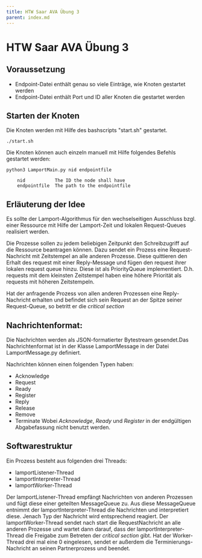 ```yaml
---
title: HTW Saar AVA Übung 3
parent: index.md
---
```


# HTW Saar AVA Übung 3

## Voraussetzung
* Endpoint-Datei enthält genau so viele Einträge, wie Knoten gestartet werden
* Endpoint-Datei enthält Port und ID aller Knoten die gestartet werden

## Starten der Knoten
Die Knoten werden mit Hilfe des bashscripts "start.sh" gestartet.

    ./start.sh
    
Die Knoten können auch einzeln manuell mit Hilfe folgendes Befehls gestartet werden:

    python3 LamportMain.py nid endpointfile
    
        nid           The ID the node shall have
        endpointfile  The path to the endpointfile

## Erläuterung der Idee
Es sollte der Lamport-Algorithmus für den wechselseitigen Ausschluss bzgl. einer Ressource mit Hilfe der Lamport-Zeit und lokalen Request-Queues realisiert werden. 

Die Prozesse sollen zu jedem beliebigen Zeitpunkt den Schreibzugriff auf die Ressource beantragen können.
Dazu sendet ein Prozess eine Request-Nachricht mit Zeitstempel an alle anderen Prozesse. Diese quittieren den Erhalt des request mit einer Reply-Message und fügen den request ihrer lokalen request queue hinzu. Diese ist als PriorityQueue implementiert. D.h. requests mit dem kleinsten Zeitstempel haben eine höhere Priorität als requests mit höheren Zeitstempeln. 

Hat der anfragende Prozess von allen anderen Prozessen eine Reply-Nachricht erhalten und befindet sich sein Request an der Spitze seiner Request-Queue, so betritt er die _critical section_

## Nachrichtenformat:
Die Nachrichten werden als JSON-formatierter Bytestream gesendet.Das Nachrichtenformat ist in der Klasse LamportMessage in der Datei LamportMessage.py definiert. 

Nachrichten können einen folgenden Typen haben:
* Acknowledge
* Request 
* Ready 
* Register
* Reply 
* Release
* Remove 
* Terminate 
Wobei _Acknowledge_, _Ready_ und _Register_ in der endgültigen Abgabefassung nicht benutzt werden. 

## Softwarestruktur
Ein Prozess besteht aus folgenden drei Threads:
* lamportListener-Thread
* lamportInterpreter-Thread
* lamportWorker-Thread

Der lamportListener-Thread empfängt Nachrichten von anderen Prozessen und fügt diese einer geteilten MessageQueue zu.
Aus diese MessageQueue entnimmt der lamportInterpreter-Thread die Nachrichten und interpretiert diese. Jenach Typ der Nachricht wird entsprechend reagiert. Der lamportWorker-Thread sendet nach start die RequestNachricht an alle anderen Prozesse und wartet dann darauf, dass der lamportInterpreter-Thread die Freigabe zum Betreten der _critical section_ gibt. 
Hat der Worker-Thread drei mal eine 0 eingelesen, sendet er außerdem die Terminierungs-Nachricht an seinen Partnerprozess und beendet. 
